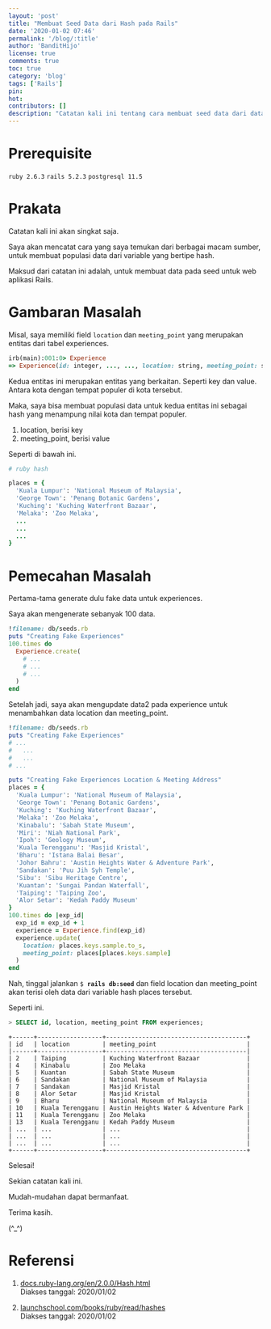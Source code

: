 ```yaml
---
layout: 'post'
title: "Membuat Seed Data dari Hash pada Rails"
date: '2020-01-02 07:46'
permalink: '/blog/:title'
author: 'BanditHijo'
license: true
comments: true
toc: true
category: 'blog'
tags: ['Rails']
pin:
hot:
contributors: []
description: "Catatan kali ini tentang cara membuat seed data dari data yang berbentuk hash pada Ruby on Rails."
---
```


# Prerequisite

`ruby 2.6.3` `rails 5.2.3` `postgresql 11.5`


# Prakata

Catatan kali ini akan singkat saja.

Saya akan mencatat cara yang saya temukan dari berbagai macam sumber, untuk membuat populasi data dari variable yang bertipe hash.

Maksud dari catatan ini adalah, untuk membuat data pada seed untuk web aplikasi Rails.


# Gambaran Masalah

Misal, saya memiliki field `location` dan `meeting_point` yang merupakan entitas dari tabel experiences.

```ruby
irb(main):001:0> Experience
=> Experience(id: integer, ..., ..., location: string, meeting_point: string, ... )
```

Kedua entitas ini merupakan entitas yang berkaitan. Seperti key dan value. Antara kota dengan tempat populer di kota tersebut.

Maka, saya bisa membuat populasi data untuk kedua entitas ini sebagai hash yang menampung nilai kota dan tempat populer.

1. location, berisi key
2. meeting_point, berisi value

Seperti di bawah ini.

```ruby
# ruby hash

places = {
  'Kuala Lumpur': 'National Museum of Malaysia',
  'George Town': 'Penang Botanic Gardens',
  'Kuching': 'Kuching Waterfront Bazaar',
  'Melaka': 'Zoo Melaka',
  ...
  ...
  ...
}
```


# Pemecahan Masalah

Pertama-tama generate dulu fake data untuk experiences.

Saya akan mengenerate sebanyak 100 data.

```ruby
!filename: db/seeds.rb
puts "Creating Fake Experiences"
100.times do
  Experience.create(
    # ...
    # ...
    # ...
  )
end
```

Setelah jadi, saya akan mengupdate data2 pada experience untuk menambahkan data location dan meeting_point.

```ruby
!filename: db/seeds.rb
puts "Creating Fake Experiences"
# ...
#   ...
#   ...
# ...

puts "Creating Fake Experiences Location & Meeting Address"
places = {
  'Kuala Lumpur': 'National Museum of Malaysia',
  'George Town': 'Penang Botanic Gardens',
  'Kuching': 'Kuching Waterfront Bazaar',
  'Melaka': 'Zoo Melaka',
  'Kinabalu': 'Sabah State Museum',
  'Miri': 'Niah National Park',
  'Ipoh': 'Geology Museum',
  'Kuala Terengganu': 'Masjid Kristal',
  'Bharu': 'Istana Balai Besar',
  'Johor Bahru': 'Austin Heights Water & Adventure Park',
  'Sandakan': 'Puu Jih Syh Temple',
  'Sibu': 'Sibu Heritage Centre',
  'Kuantan': 'Sungai Pandan Waterfall',
  'Taiping': 'Taiping Zoo',
  'Alor Setar': 'Kedah Paddy Museum'
}
100.times do |exp_id|
  exp_id = exp_id + 1
  experience = Experience.find(exp_id)
  experience.update(
    location: places.keys.sample.to_s,
    meeting_point: places[places.keys.sample]
  )
end
```

Nah, tinggal jalankan <code>$ <b>rails db:seed</b></code> dan field location dan meeting_point akan terisi oleh data dari variable hash places tersebut.

Seperti ini.

```sql
> SELECT id, location, meeting_point FROM experiences;
```

```
+------+------------------+---------------------------------------+
| id   | location         | meeting_point                         |
|------+------------------+---------------------------------------|
| 2    | Taiping          | Kuching Waterfront Bazaar             |
| 4    | Kinabalu         | Zoo Melaka                            |
| 5    | Kuantan          | Sabah State Museum                    |
| 6    | Sandakan         | National Museum of Malaysia           |
| 7    | Sandakan         | Masjid Kristal                        |
| 8    | Alor Setar       | Masjid Kristal                        |
| 9    | Bharu            | National Museum of Malaysia           |
| 10   | Kuala Terengganu | Austin Heights Water & Adventure Park |
| 11   | Kuala Terengganu | Zoo Melaka                            |
| 13   | Kuala Terengganu | Kedah Paddy Museum                    |
| ...  | ...              | ...                                   |
| ...  | ...              | ...                                   |
| ...  | ...              | ...                                   |
+------+------------------+---------------------------------------+
```

Selesai!

Sekian catatan kali ini.

Mudah-mudahan dapat bermanfaat.

Terima kasih.

(^_^)


# Referensi

1. [docs.ruby-lang.org/en/2.0.0/Hash.html](https://docs.ruby-lang.org/en/2.0.0/Hash.html)
<br>Diakses tanggal: 2020/01/02

2. [launchschool.com/books/ruby/read/hashes](https://launchschool.com/books/ruby/read/hashes)
<br>Diakses tanggal: 2020/01/02
